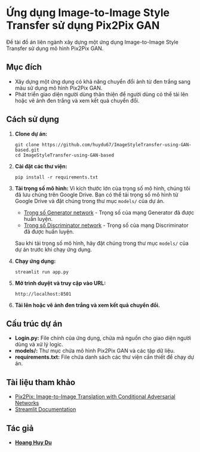 # Ứng dụng Image-to-Image Style Transfer sử dụng Pix2Pix GAN

Đề tài đồ án liên ngành xây dựng một ứng dụng Image-to-Image Style Transfer sử dụng mô hình Pix2Pix GAN.

## Mục đích
- Xây dựng một ứng dụng có khả năng chuyển đổi ảnh từ đen trắng sang màu sử dụng mô hình Pix2Pix GAN.
- Phát triển giao diện người dùng thân thiện để người dùng có thể tải lên hoặc vẽ ảnh đen trắng và xem kết quả chuyển đổi.

## Cách sử dụng
1. **Clone dự án:**
    ```
    git clone https://github.com/huydu67/ImageStyleTransfer-using-GAN-based.git
    cd ImageStyleTransfer-using-GAN-based
    ```

2. **Cài đặt các thư viện:**
    ```
    pip install -r requirements.txt
    ```
3. **Tải trọng số mô hình:**
    Vì kích thước lớn của trọng số mô hình, chúng tôi đã lưu chúng trên Google Drive. Bạn có thể tải trọng số mô hình từ Google Drive và đặt chúng trong thư mục `models/` của dự án.

    - [Trọng số Generator network](https://drive.google.com/file/d/1wFPAjRY-WgQKj4XGHbIaBF4USSQkPleu/view?usp=sharing) - Trọng số của mạng Generator đã được huấn luyện.
    - [Trọng số Discriminator network](https://drive.google.com/file/d/1JsD9Z7jfh3UXSf2WFeAUjw8Co90EZ7Vj/view?usp=sharing) - Trọng số của mạng Discriminator đã được huấn luyện.

    Sau khi tải trọng số mô hình, hãy đặt chúng trong thư mục `models/` của dự án trước khi chạy ứng dụng.



4. **Chạy ứng dụng:**
    ```
    streamlit run app.py
    ```

5. **Mở trình duyệt và truy cập vào URL:**
    ```
    http://localhost:8501
    ```

6. **Tải lên hoặc vẽ ảnh đen trắng và xem kết quả chuyển đổi.**

## Cấu trúc dự án
- **Login.py:** File chính của ứng dụng, chứa mã nguồn cho giao diện người dùng và xử lý logic.
- **models/:** Thư mục chứa mô hình Pix2Pix GAN và các tập dữ liệu.
- **requirements.txt:** File chứa danh sách các thư viện cần thiết để chạy dự án.

## Tài liệu tham khảo
- [Pix2Pix: Image-to-Image Translation with Conditional Adversarial Networks](https://arxiv.org/abs/1611.07004)
- [Streamlit Documentation](https://docs.streamlit.io/)

## Tác giả
- **[Hoang Huy Du](https://github.com/huydu67)**
